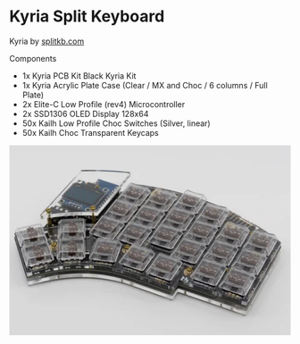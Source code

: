# Kyria Split Keyboard

Kyria by [splitkb.com](https://splitkb.com/)

Components

- 1x Kyria PCB Kit Black Kyria Kit
- 1x Kyria Acrylic Plate Case (Clear / MX and Choc / 6 columns / Full Plate)
- 2x Elite-C Low Profile (rev4) Microcontroller
- 2x SSD1306 OLED Display 128x64
- 50x Kailh Low Profile Choc Switches (Silver, linear)
- 50x Kailh Choc Transparent Keycaps

![kyria-split-keyboard](_keyboards_kyria-split-keyboard.webp)
